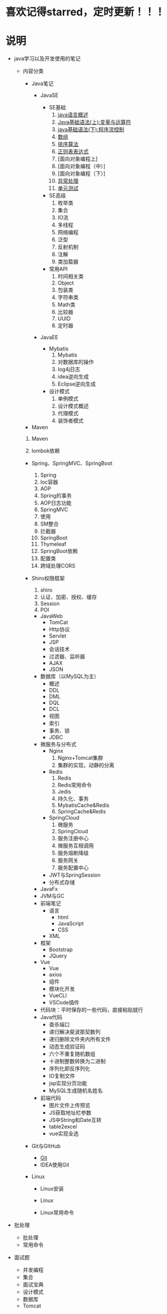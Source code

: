 # 喜欢记得starred，定时更新！！！

# 说明

- java学习以及开发使用的笔记
  - 内容分类
    - Java笔记
      - JavaSE
        - SE基础
          1. [java语言概述](/1、Java笔记/1、JavaSE/1、JavaSE基础/1、java语言概述.md)
          2. [Java基础语法(上):变量与运算符](/1、Java笔记/1、JavaSE/1、JavaSE基础/2、java基础语法（上）：变量与运算符.md)
          3. [java基础语法(下):程序流控制](/1、Java笔记/1、JavaSE/1、JavaSE基础/3、Java基础语法（下）：程序流程控制.md)
          4. [数组](/1、Java笔记/1、JavaSE/1、JavaSE基础/4、数组.md)
          5. [排序算法](/1、Java笔记/1、JavaSE/1、JavaSE基础/4.1、排序算法.md)
          6. [正则表表达式](/1、Java笔记/1、JavaSE/1、JavaSE基础/4.2正则表达式.md)
          7. [面向对象编程上]
          8. [面向对象编程（中）]
          9. [面向对象编程（下）]
          10. [异常处理](/1、Java笔记/1、JavaSE/1、JavaSE基础/8、异常处理.md)
          11. [单元测试](/1、Java笔记/1、JavaSE/1、JavaSE基础/9、单元测试.md)
        - SE高级
          1. 枚举类
          2. 集合
          3. IO流
          4. 多线程
          5. 网络编程
          6. 泛型
          7. 反射机制
          8. 注解
          9. 类加载器
        - 常用API
          1. 时间相关类
          2. Object
          3. 包装类
          4. 字符串类
          5. Math类
          6. 比较器
          7. UUID
          8. 定时器
        
      - JavaEE
        - Mybatis
          1. Mybatis
          2. 对数据库的操作
          3. log4j日志
          4. idea逆向生成
          5. Eclipse逆向生成
        - 设计模式
          1. 单例模式
          2. 设计模式概述
          3. 代理模式
          4. 装饰者模式
    - Maven
    
    1. Maven
    
    2. lombok依赖
    - Spring、SpringMVC、SpringBoot
      1. Spring
      2. Ioc容器
      3. AOP
      5. Spring的事务
      6. AOP日志功能
      7. SpringMVC
      8. 使用
      8. SM整合
      9. 拦截器
      10. SpringBoot
      11. Thymeleaf
      12. SpringBoot依赖
      13. 配置类
      14. 跨域处理CORS
    - Shiro权限框架
      1. shiro
      2. 认证、加密、授权、缓存
      3. Session
      4. POI
    
      - JavaWeb
        - TomCat
        - Http协议
        - Servlet
        - JSP
        - 会话技术
        - 过滤器、监听器
        - AJAX
        - JSON
      - 数据库（以MySQL为主）
        - 概述
        - DDL
        - DML
        - DQL
        - DCL
        - 视图
        - 索引
        - 事务、锁
        - JDBC
      - 微服务与分布式
        - Nginx
          1. Nginx+Tomcat集群
          2. 集群的实现，动静的分离
        - Redis
          1. Redis
          2. Redis常用命令
          3. Jedis
          4. 持久化、事务
          5. MybatisCache&Redis
          6. SpringCache&Redis
        - SpringCloud
          1. 微服务
          2. SpringCloud
          3. 服务注册中心
          4. 微服务互相调用
          5. 服务熔断降级
          6. 服务网关
          7. 服务配置中心
        - JWT与SpringSession
        - 分布式存储
      - JavaFx
      - JVM与GC
      - 前端笔记
        - 语言
          - html
          - JavaScript
          - CSS
        - XML
      - 框架
        - Bootstrap
        - JQuery
      - Vue
        - Vue
        - axios
        - 组件
        - 模块化开发
        - VueCLI
        - VSCode插件
      - 代码块：平时保存的一些代码，直接粘贴就行
      - Java代码
        - 查杀端口
        - 递归解决斐波那契数列
        - 递归删除文件夹内所有文件
        - 动态生成验证码
        - 六个不重复随机数组
        - 十进制整数转换为二进制
        - 序列化即反序列化
        - IO复制文件
        - jsp实现分页功能
        - MySQL生成随机名姓名
      - 前端代码
        - 图片文件上传预览
        - JS获取地址栏参数
        - JS中String和Date互转
        - table2excel
        - vue实现全选
    - Git与GItHub
      - [Git](/4、Git与GitHub/1、Git.md)
      - IDEA使用Git
    - Linux
      - Linux安装
      
      - Linux
      
      - Linux常用命令
      
  
- 批处理
  - 批处理
  - 常用命令

- 面试题
  - 并发编程
  - 集合
  - 面试宝典
  - 设计模式
  - 数据库
  - Tomcat
